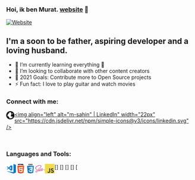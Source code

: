 ### Hoi, ik ben Murat. [website] 👋

[![Website](https://img.shields.io/website?label=muratsahin.com&style=for-the-badge&url=https%3A%2F%2Fmuratsahin.dev)](https://muratsahin.dev)

## I'm a soon to be father, aspiring developer and a loving husband.

- 🌱 I’m currently learning everything 🤣
- 👯 I’m looking to collaborate with other content creators
- 🥅 2021 Goals: Contribute more to Open Source projects
- ⚡ Fun fact: I love to play guitar and watch movies

### Connect with me:

[<img align="left" alt="muratsahin.dev" width="22px" src="https://raw.githubusercontent.com/iconic/open-iconic/master/svg/globe.svg" />][website]
[<img align="left" alt="m-sahin" | LinkedIn" width="22px" src="https://cdn.jsdelivr.net/npm/simple-icons@v3/icons/linkedin.svg" />][linkedin]

<br />

### Languages and Tools:

[<img align="left" alt="Visual Studio Code" width="26px" src="https://raw.githubusercontent.com/github/explore/80688e429a7d4ef2fca1e82350fe8e3517d3494d/topics/visual-studio-code/visual-studio-code.png" />]
[<img align="left" alt="HTML5" width="26px" src="https://raw.githubusercontent.com/github/explore/80688e429a7d4ef2fca1e82350fe8e3517d3494d/topics/html/html.png" />]
[<img align="left" alt="CSS3" width="26px" src="https://raw.githubusercontent.com/github/explore/80688e429a7d4ef2fca1e82350fe8e3517d3494d/topics/css/css.png" />]
[<img align="left" alt="Sass" width="26px" src="https://raw.githubusercontent.com/github/explore/80688e429a7d4ef2fca1e82350fe8e3517d3494d/topics/sass/sass.png" />]
[<img align="left" alt="JavaScript" width="26px" src="https://raw.githubusercontent.com/github/explore/80688e429a7d4ef2fca1e82350fe8e3517d3494d/topics/javascript/javascript.png" />


<br />
<br />


[website]: https://muratsahin.dev
[linkedin]: https://www.linkedin.com/in/murat-sahin-70545987/